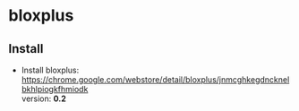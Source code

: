 # bloxplus
## Install
* Install bloxplus: https://chrome.google.com/webstore/detail/bloxplus/jnmcghkegdncknelbkhlpiogkfhmiodk</li>
version: <b> 0.2 </b>
